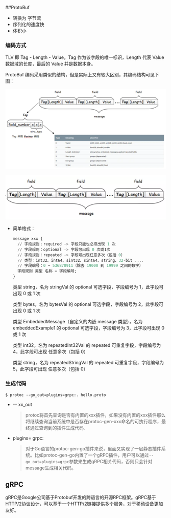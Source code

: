 ##ProtoBuf



* 转换为 字节流
* 序列化的速度快
* 体积小



### 编码方式

TLV 即 Tag - Length - Value。Tag 作为该字段的唯一标识，Length 代表 Value 数据域的长度，最后的 Value 并是数据本身。

ProtoBuf 编码采用类似的结构，但是实际上又有较大区别，其编码结构可见下图：

![image-20200514141610759](images/image-20200514141610759.png)

![image-20200514141918343](./images/image-20200514141918343.png)





* 简单格式：

  ```sql
  message xxx {
    // 字段规则：required -> 字段只能也必须出现 1 次
    // 字段规则：optional -> 字段可出现 0 次或1次
    // 字段规则：repeated -> 字段可出现任意多次（包括 0）
    // 类型：int32、int64、sint32、sint64、string、32-bit ....
    // 字段编号：0 ~ 536870911（除去 19000 到 19999 之间的数字）
    字段规则 类型 名称 = 字段编号;
  }
  ```

  类型 string，名为 stringVal 的 optional 可选字段，字段编号为 1，此字段可出现 0 或 1 次

  类型 bytes，名为 bytesVal 的 optional 可选字段，字段编号为 2，此字段可出现 0 或 1 次

  类型 EmbeddedMessage（自定义的内嵌 message 类型），名为 embeddedExample1 的 optional 可选字段，字段编号为 3，此字段可出现 0 或 1 次

  类型 int32，名为 repeatedInt32Val 的 repeated 可重复字段，字段编号为 4，此字段可出现 任意多次（包括 0）

  类型 string，名为 repeatedStringVal 的 repeated 可重复字段，字段编号为 5，此字段可出现 任意多次（包括 0）





### 生成代码

```shell
$ protoc --go_out=plugins=grpc:. hello.proto
```

* -- xx_out 

  > protoc将首先查询是否有内置的xxx插件，如果没有内置的xxx插件那么将继续查询当前系统中是否存在protoc-gen-xxx命名的可执行程序，最终通过查询到的插件生成代码.

* plugins= grpc: 

  > 对于Go语言的protoc-gen-go插件来说，里面又实现了一层静态插件系统。比如protoc-gen-go内置了一个gRPC插件，用户可以通过`--go_out=plugins=grpc`参数来生成gRPC相关代码，否则只会针对message生成相关代码。





## gRPC

  gRPC是Google公司基于Protobuf开发的跨语言的开源RPC框架。gRPC基于HTTP/2协议设计，可以基于一个HTTP/2链接提供多个服务，对于移动设备更加友好。















